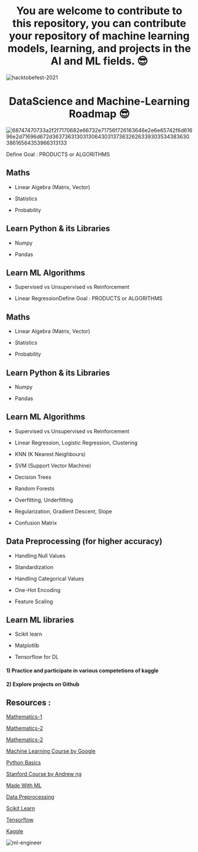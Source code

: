<h1 align = "center">You are welcome to contribute to this repository, you can contribute your repository of machine learning models, learning, and projects in the AI and ML fields. 😎</h1>

![hacktobefest-2021](https://raw.githubusercontent.com/apoorvdwi/HacktoberFest-2021/e020f6e0ed6efb34e5cbf7806901fe445b5a6571/assets/hacktoberfest.svg)

<h1 align = "center">DataScience and Machine-Learning Roadmap 😎</h1>




![68747470733a2f2f7170682e66732e71756f726163646e2e6e65742f6d61696e2d71696d672d3637363130313064303137363262633930353438363038616564353966313133](https://user-images.githubusercontent.com/72249059/130321734-22646b5b-64f2-4d1b-8ef2-c6038da2f92e.png)






Define Goal : PRODUCTS or ALGORITHMS


## Maths
- Linear Algebra (Matrix, Vector)

- Statistics

- Probability

## Learn Python & its Libraries
- Numpy
 
- Pandas

## Learn ML Algorithms
- Supervised vs Unsupervised vs Reinforcement

- Linear RegressionDefine Goal : PRODUCTS or ALGORITHMS


## Maths
- Linear Algebra (Matrix, Vector)

- Statistics

- Probability

## Learn Python & its Libraries
- Numpy

- Pandas

## Learn ML Algorithms
- Supervised vs Unsupervised vs Reinforcement

- Linear Regression, Logistic Regression, Clustering

- KNN (K Nearest Neighbours)

- SVM (Support Vector Machine)

- Decision Trees

- Random Forests

- Overfitting, Underfitting

- Regularization, Gradient Descent, Slope

- Confusion Matrix

## Data Preprocessing (for higher accuracy)
- Handling Null Values

- Standardization

- Handling Categorical Values

- One-Hot Encoding

- Feature Scaling

## Learn ML libraries
- Scikit learn

- Matplotlib

- Tensorflow for DL

<h4>1) Practice and participate in various competetions of kaggle</h4>
<h4>2) Explore projects on Github</h4>

## Resources :

[Mathematics-1](http://www.maths.qmul.ac.uk/~pjc/notes/linalg.pdf)

[Mathematics-2](https://www.mathsbox.org.uk/twi/astats.pdf)

[Mathematics-2](https://www.youtube.com/playlist?list=PLLy_2iUCG87D1CXFxE-SxCFZUiJzQ3IvE)

[Machine Learning Course by Google](https://developers.google.com/machine-learning/crash-course )

[Python Basics](https://www.datacamp.com/courses/intro-to-python-for-data-science )

[Stanford Course by Andrew ng](https://www.coursera.org/learn/machine-learning)

[Made With ML](https://madewithml.com/)

[Data Preprocessing](https://www.javatpoint.com/data-preprocessing-machine-learning )

[Scikit Learn](https://scikit-learn.org/stable/)

[Tensorflow](https://www.tensorflow.org/)

[Kaggle](https://www.kaggle.com/)

![ml-engineer](https://user-images.githubusercontent.com/72249059/130322175-10237b03-926f-4dcd-b5ce-3a60b392ad38.png)
